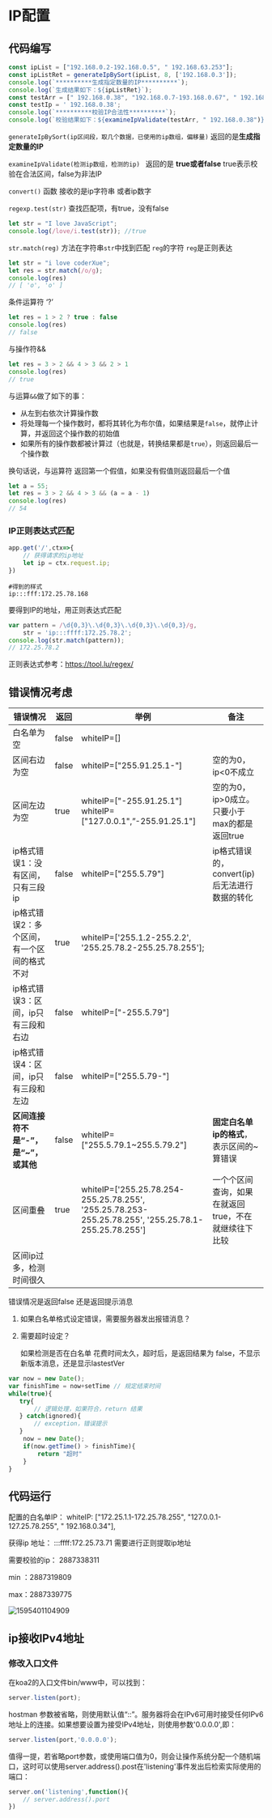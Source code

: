# IP配置

## 代码编写

```javascript
const ipList = ["192.168.0.2-192.168.0.5", " 192.168.63.253"];
const ipListRet = generateIpBySort(ipList, 8, ['192.168.0.3']);
console.log(`**********生成指定数量的IP**********`);
console.log(`生成结果如下：${ipListRet}`);
const testArr = [" 192.168.0.38", "192.168.0.7-193.168.0.67", " 192.168.0.34"];
const testIp = ' 192.168.0.38';
console.log(`**********校验IP合法性**********`);
console.log(`校验结果如下：${examineIpValidate(testArr, " 192.168.0.38")}`);
```

`generateIpBySort(ip区间段，取几个数据，已使用的ip数组，偏移量)` 返回的是**生成指定数量的IP**

`examineIpValidate(检测ip数组，检测的ip) ` 返回的是  **true或者false** true表示校验在合法区间，false为非法IP



`convert()` 函数 接收的是ip字符串 或者ip数字

`regexp.test(str)` 查找匹配项，有true，没有false

```javascript
let str = "I love JavaScript";
console.log(/love/i.test(str)); //true

```

`str.match(reg)` 方法在字符串`str`中找到匹配 `reg`的字符 `reg`是正则表达

```javascript
let str = "i love coderXue";
let res = str.match(/o/g);
console.log(res)
// [ 'o', 'o' ]
```

条件运算符 ‘?’

```javascript
let res = 1 > 2 ? true : false
console.log(res)
// false
```

与操作符&&

```javascript
let res = 3 > 2 && 4 > 3 && 2 > 1
console.log(res)
// true
```

与运算`&&`做了如下的事：

- 从左到右依次计算操作数
- 将处理每一个操作数时，都将其转化为布尔值，如果结果是`false`，就停止计算，并返回这个操作数的初始值
- 如果所有的操作数都被计算过（也就是，转换结果都是`true`），则返回最后一个操作数

换句话说，与运算符 返回第一个假值，如果没有假值则返回最后一个值

```javascript
let a = 55;
let res = 3 > 2 && 4 > 3 && (a = a - 1)
console.log(res)
// 54
```

### IP正则表达式匹配

```javascript
app.get('/',ctx=>{
    // 获得请求的ip地址
    let ip = ctx.request.ip; 
})
```

```shell
#得到的样式
ip:::fff:172.25.78.168
```

要得到IP的地址，用正则表达式匹配

```javascript
var pattern = /\d{0,3}\.\d{0,3}\.\d{0,3}\.\d{0,3}/g,
    str = 'ip:::ffff:172.25.78.2';
console.log(str.match(pattern));
// 172.25.78.2
```

正则表达式参考：<https://tool.lu/regex/>



## 错误情况考虑



| 错误情况                                    | 返回  | 举例                                                         | 备注                                                 |
| ------------------------------------------- | ----- | ------------------------------------------------------------ | ---------------------------------------------------- |
| 白名单为空                                  | false | whiteIP=[]                                                   |                                                      |
| 区间右边为空                                | false | whiteIP=["255.91.25.1-"]                                     | 空的为0，ip<0不成立                                  |
| 区间左边为空                                | true  | whiteIP=["-255.91.25.1"]  whiteIP=["127.0.0.1",”-255.91.25.1"] | 空的为0，ip>0成立。只要小于max的都是返回true         |
| ip格式错误1：没有区间，只有三段ip           | false | whiteIP=["255.5.79"]                                         | ip格式错误的，convert(ip)后无法进行数据的转化        |
| ip格式错误2：多个区间，有一个区间的格式不对 | true  | whiteIP=['255.1.2-255.2.2', '255.25.78.2-255.25.78.255'];    |                                                      |
| ip格式错误3：区间，ip只有三段和右边         | false | whiteIP=["-255.5.79"]                                        |                                                      |
| ip格式错误4：区间，ip只有三段和左边         | false | whiteIP=["255.5.79-"]                                        |                                                      |
| **区间连接符不是“-”，是“~”，或其他**        | false | whiteIP=["255.5.79.1~255.5.79.2"]                            | **固定白名单ip的格式**，表示区间的~算错误            |
| 区间重叠                                    | true  | whiteIP=['255.25.78.254-255.25.78.255', '255.25.78.253-255.25.78.255', '255.25.78.1-255.25.78.255'] | 一个个区间查询，如果在就返回true，不在就继续往下比较 |
| 区间ip过多，检测时间很久                    |       |                                                              |                                                      |

错误情况是返回false 还是返回提示消息

1. 如果白名单格式设定错误，需要服务器发出报错消息？

2. 需要超时设定？

   如果检测是否在白名单 花费时间太久，超时后，是返回结果为   false，不显示新版本消息，还是显示lastestVer

```javascript
var now = new Date();
var finishTime = now+setTime // 规定结束时间
while(true){
   try{
       // 逻辑处理，如果符合，return 结果
   } catch(ignored){
       // exception，错误提示
   }
    now = new Date();
    if(now.getTime() > finishTime){
        return "超时"
    }
}
```

## 代码运行

配置的白名单IP：  whiteIP: ["172.25.1.1-172.25.78.255", "127.0.0.1-127.25.78.255", " 192.168.0.34"],

获得ip 地址：     :::ffff:172.25.73.71    需要进行正则提取ip地址

需要校验的ip： 2887338311

min ：2887319809

max：2887339775



![1595401104909](C:\Users\xueqing\AppData\Roaming\Typora\typora-user-images\1595401104909.png)

## ip接收IPv4地址

### 修改入口文件

在koa2的入口文件bin/www中，可以找到：

```javascript
server.listen(port);
```

hostman 参数被省略，则使用默认值“::”。服务器将会在IPv6可用时接受任何IPv6地址上的连接。如果想要设置为接受IPv4地址，则使用参数'0.0.0.0',即：

```javascript
server.listen(port,'0.0.0.0');
```

值得一提，若省略port参数，或使用端口值为0，则会让操作系统分配一个随机端口，这时可以使用server.address().post在'listening'事件发出后检索实际使用的端口：

```javascript
server.on('listening',function(){
    // server.address().port
})
```

